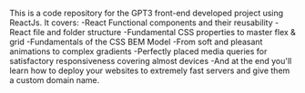This is a code repository for the GPT3 front-end developed project using ReactJs.
It covers:
-React Functional components and their reusability
-React file and folder structure
-Fundamental CSS properties to master flex & grid
-Fundamentals of the CSS BEM Model
-From soft and pleasant animations to complex gradients
-Perfectly placed media queries for satisfactory responsiveness covering almost devices
-And at the end you'll learn how to deploy your websites to extremely fast servers and give them a custom domain name.
